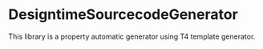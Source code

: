 # DesigntimeSourcecodeGenerator
This library is a property automatic generator using T4 template generator.
